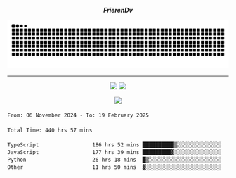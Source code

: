 ***<p align="center">FrierenDv</p>***

<div align="center">
  <picture>
      <source
    media="(prefers-color-scheme: dark)"
      srcset="https://raw.githubusercontent.com/platane/snk/output/github-contribution-grid-snake-dark.svg"
      />
    <source
      media="(prefers-color-scheme: light)"
      srcset="https://raw.githubusercontent.com/xct007/xct007/output/github-contribution-grid-snake.svg"
      />
    <img
      alt="Snake"
      src="https://raw.githubusercontent.com/xct007/xct007/output/github-contribution-grid-snake.svg"
      />
  </picture>

</div>

___
<p align="center">
  <img src="https://readme-stats-blush-eta.vercel.app/api/top-langs/?username=xct007&layout=compact" />
  <img src="https://readme-stats-blush-eta.vercel.app/api?username=xct007&show_icons=true&theme=transparent&hide_title=true&include_all_commits=true" />
</p>

<p align="center">
  <img src="https://github-profile-trophy.vercel.app/?username=xct007&theme=light&margin-w=15" />
</p>
<!--START_SECTION:waka-->

```txt
From: 06 November 2024 - To: 19 February 2025

Total Time: 440 hrs 57 mins

TypeScript                 186 hrs 52 mins ██████████▒░░░░░░░░░░░░░░   41.27 %
JavaScript                 177 hrs 39 mins █████████▓░░░░░░░░░░░░░░░   39.23 %
Python                     26 hrs 18 mins  █▒░░░░░░░░░░░░░░░░░░░░░░░   05.81 %
Other                      11 hrs 50 mins  ▓░░░░░░░░░░░░░░░░░░░░░░░░   02.62 %
```

<!--END_SECTION:waka-->
